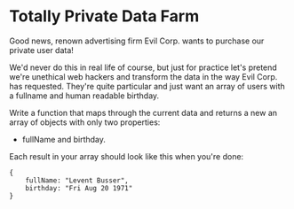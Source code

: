 # Totally Private Data Farm

Good news, renown advertising firm Evil Corp. wants to purchase our
private user data!

We'd never do this in real life of course, but just for practice let's pretend we're unethical web hackers and transform the data in the way Evil Corp. has requested. They're quite particular and just want an array of users with a fullname and human readable birthday.

Write a function that maps through the current data and returns a new an array of objects with only two properties:

- fullName and birthday.

Each result in your array should look like this when you're done:

```
{
    fullName: "Levent Busser",
    birthday: "Fri Aug 20 1971"
}
```
